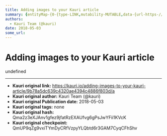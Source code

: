 ```yaml
---
title: Adding images to your Kauri article
summary: {entityMap-{0-{type-LINK,mutability-MUTABLE,data-{url-https-//imgur.com/upload}},blocks-[{key-foo,text-The first Rinkeby version of Kauri uses URL addresses to display images in articles and tutorials. Future versions of Kauri will support images uploaded directly to Kauri, via IPFS store. ,type-unstyled,depth-0,inlineStyleRanges-,entityRanges-,data-{}},{key-dpomg,text-,type-unstyled,depth-0,inlineStyleRanges-,entityRanges-,data-{}},{key-f8isa,text-If you are using an image already on the intern
authors:
  - Kauri Team (@kauri)
date: 2018-05-03
some_url: 
---
```


# Adding images to your Kauri article


undefined


---

- **Kauri original link:** https://kauri.io/adding-images-to-your-kauri-article/9b78a5dc639c4320ae4394c4886f803d/a
- **Kauri original author:** Kauri Team (@kauri)
- **Kauri original Publication date:** 2018-05-03
- **Kauri original tags:** none
- **Kauri original hash:** Qma2z3eXJAnv1gfez9jfatRzEXAUfvg6gPsJwYFii1KVcK
- **Kauri original checkpoint:** QmUP9qZg9vxiTYmDyCRfVzpyYLQbtd6r3GAM7CyqCFhShv



